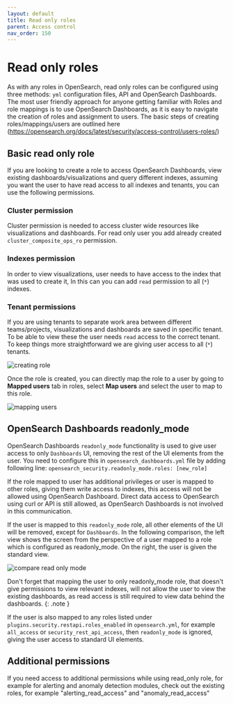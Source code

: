```yaml
---
layout: default
title: Read only roles
parent: Access control
nav_order: 150
---
```


# Read only roles

As with any roles in OpenSearch, read only roles can be configured using three methods: `yml` configuration files, API and OpenSearch Dashboards. The most user friendly approach for anyone getting familiar with Roles and role mappings is to use OpenSearch Dashboards, as it is easy to navigate the creation of roles and assignment to users. The basic steps of creating roles/mappings/users are outlined here (https://opensearch.org/docs/latest/security/access-control/users-roles/)

## Basic read only role

If you are looking to create a role to access OpenSearch Dashboards, view existing dashboards/visualizations and query different indexes, assuming you want the user to have read access to all indexes and tenants, you can use the following permissions.
### Cluster permission
Cluster permission is needed to access cluster wide resources like visualizations and dashboards. For read only user you add already created `cluster_composite_ops_ro` permission.
### Indexes permission
In order to view visualizations, user needs to have access to the index that was used to create it, In this can you can add `read` permission to all (`*`) indexes. 
### Tenant permissions
If you are using tenants to separate work area between different teams/projects, visualizations and dashboards are saved in specific tenant. To be able to view these the user needs `read` access to the correct tenant. To keep things more straightforward we are giving user access to all (`*`) tenants.

![creating role]({{site.url}}{{site.baseurl}}/images/role_creation_read_only.png)

Once the role is created, you can directly map the role to a user by going to **Mapped users** tab in roles, select **Map users** and select the user to map to this role. 

![mapping users]({{site.url}}{{site.baseurl}}/images/mapping-users.png)

## OpenSearch Dashboards readonly_mode

OpenSearch Dashboards `readonly_mode` functionality is used to give user access to only `Dashboards` UI, removing the rest of the UI elements from the user.
You need to configure this in `opensearch_dashboards.yml` file by adding following line:
`opensearch_security.readonly_mode.roles: [new_role]`

If the role mapped to user has additional privileges or user is mapped to other roles, giving them write access to indexes, this access will not be allowed using OpenSearch Dashboard. Direct data access to OpenSearch using curl or API is still allowed, as OpenSearch Dashboards is not involved in this communication. 

If the user is mapped to this `readonly_mode` role, all other elements of the UI will be removed, except for `Dashboards`. In the following comparison, the left view shows the screen from the perspective of a user mapped to a role which is configured as readonly_mode. On the right, the user is given the standard view.

![compare read only mode]({{site.url}}{{site.baseurl}}/images/compare_read_only_mode.png)

Don't forget that mapping the user to only readonly_mode role, that doesn't give permissions to view relevant indexes, will not allow the user to view the existing dashboards, as read access is still required to view data behind the dashboards.
{: .note }


If the user is also mapped to any roles listed under `plugins.security.restapi.roles_enabled` in `opensearch.yml`, for example `all_access` or `security_rest_api_access`, then `readonly_mode` is ignored, giving the user access to standard UI elements.


## Additional permissions

If you need access to additional permissions while using read_only role, for example for alerting and anomaly detection modules, check out the existing roles, for example "alerting_read_access" and "anomaly_read_access"